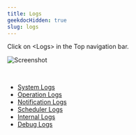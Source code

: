 ```yaml
---
title: Logs
geekdocHidden: true
slug: logs
---
```


Click on \<Logs> in the Top navigation bar.

![Screenshot](/cloud_vista/sysadmin/images/logs1.png)

&nbsp;

* <a href="/cloud_vista/sysadmin/admin/logs/systemlog">System Logs</a>
* <a href="/cloud_vista/sysadmin/admin/logs/operationlog">Operation Logs</a>
* <a href="/cloud_vista/sysadmin/admin/logs/notificationlog">Notification Logs</a>
* <a href="/cloud_vista/sysadmin/admin/logs/schedulerlog">Scheduler Logs</a>
* <a href="/cloud_vista/sysadmin/admin/logs/internallog">Internal Logs</a>
* <a href="/cloud_vista/sysadmin/admin/logs/debuglog">Debug Logs</a>


